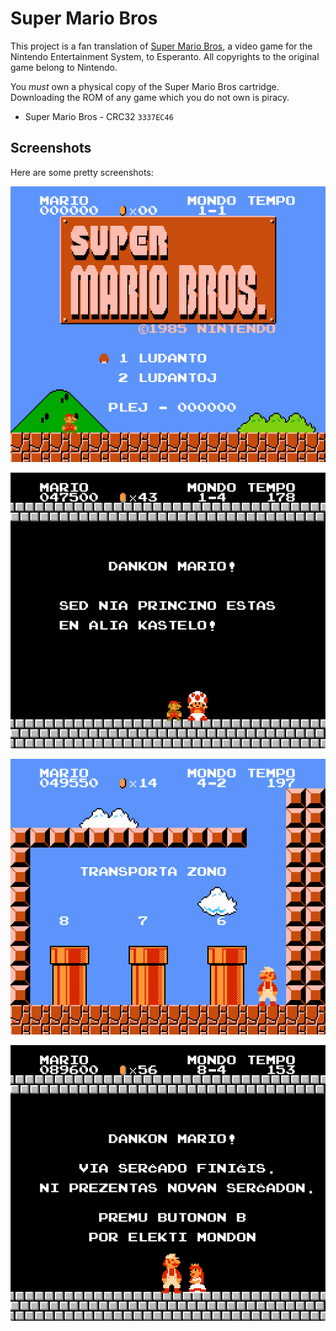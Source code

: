 # Super Mario Bros

This project is a fan translation of
[Super Mario Bros](https://en.wikipedia.org/wiki/Super_Mario_Bros.),
a video game for the Nintendo Entertainment System, to Esperanto. All
copyrights to the original game belong to Nintendo.

You *must* own a physical copy of the Super Mario Bros cartridge. Downloading
the ROM of any game which you do not own is piracy.

  * Super Mario Bros - CRC32 `3337EC46`

## Screenshots

Here are some pretty screenshots:

![Title screen](images/image-1.png)

![Sorry](images/image-2.png)

![Warp zone](images/image-3.png)

![Victory](images/image-4.png)
